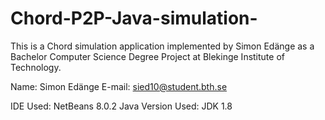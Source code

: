 # Chord-P2P-Java-simulation-
This is a Chord simulation application implemented by 
Simon Edänge as a Bachelor Computer Science Degree Project
at Blekinge Institute of Technology.

Name: Simon Edänge
E-mail: sied10@student.bth.se


IDE Used: 			NetBeans 8.0.2
Java Version Used: 	JDK 1.8
